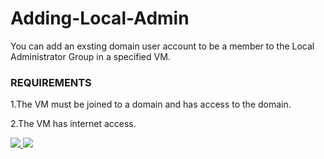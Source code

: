 # Adding-Local-Admin

You can add an exsting domain user account to be a member to the Local Administrator Group in a specified VM.



### REQUIREMENTS
1.The VM must be joined to a domain and has access to the domain.

2.The VM has internet access.


<a href="https://portal.azure.com/#create/Microsoft.Template/uri/https%3A%2F%2Fraw.githubusercontent.com%2Fsamiramadan%2FAdding-Domain-User-to-Local-Administrators-Group%2Fmaster%2FAddDomainUserToLocalAdministratosGroup.json" target="_blank">
    <img src="http://azuredeploy.net/deploybutton.png"/>
</a>


<a href="http://armviz.io/#/?load=https%3A%2F%2Fraw.githubusercontent.com%2Fsamiramadan%2FAdding-Domain-User-to-Local-Administrators-Group%2Fmaster%2FAddDomainUserToLocalAdministratosGroup.json" target="_blank">
    <img src="http://armviz.io/visualizebutton.png"/>
</a>

